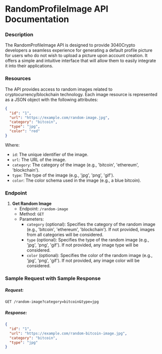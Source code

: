 # RandomProfileImage API Documentation

### Description

The RandomProfileImage API is designed to provide 3040Crypto developers a seamless experience for generating a default profile picture for users who do not wish to upload a picture upon account creation. It offers a simple and intuitive interface that will allow them to easily integrate it into their applications.

### Resources

The API provides access to random images related to cryptocurrency/blockchain technology. Each image resource is represented as a JSON object with the following attributes:

```json
{
  "id": "1",
  "url": "https://example.com/random-image.jpg",
  "category": "bitcoin",
  "type": "jpg",
  "color": "red"
}
```

Where:

- `id`: The unique identifier of the image.
- `url`: The URL of the image.
- `category`: The category of the image (e.g., 'bitcoin', 'ethereum', 'blockchain').
- `type`: The type of the image (e.g., 'jpg', 'png', 'gif').
- `color`: The color schema used in the image (e.g., a blue bitcoin).

### Endpoint

1. **Get Random Image**
   - Endpoint: `/random-image`
   - Method: `GET`
   - Parameters:
     - `category` (optional): Specifies the category of the random image (e.g., 'bitcoin', 'ethereum', 'blockchain'). If not provided, images from all categories will be considered.
     - `type` (optional): Specifies the type of the random image (e.g., 'jpg', 'png', 'gif'). If not provided, any image type will be considered.
     - `color` (optional): Specifies the color of the random image (e.g., 'jpg', 'png', 'gif'). If not provided, any image color will be considered.

### Sample Request with Sample Response

##### Request:

`GET /random-image?category=bitcoin&type=jpg`

##### Response:

```json
{
  "id": "1",
  "url": "https://example.com/random-bitcoin-image.jpg",
  "category": "bitcoin",
  "type": "jpg"
}
```
